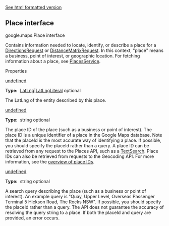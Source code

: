 [See html formatted version](https://huasofoundries.github.io/google-maps-documentation/Place.html)

Place interface
---------------

google.maps.Place interface

Contains information needed to locate, identify, or describe a place for a [DirectionsRequest](/maps/documentation/javascript/reference/3.40/directions#DirectionsRequest) or [DistanceMatrixRequest](/maps/documentation/javascript/reference/3.40/distance-matrix#DistanceMatrixRequest). In this context, "place" means a business, point of interest, or geographic location. For fetching information about a place, see [PlacesService](/maps/documentation/javascript/reference/3.40/places-service#PlacesService).

Properties

[undefined](#Place.location)

**Type:**  [LatLng](/maps/documentation/javascript/reference/3.40/coordinates#LatLng)|[LatLngLiteral](/maps/documentation/javascript/reference/3.40/coordinates#LatLngLiteral) optional

The LatLng of the entity described by this place.

[undefined](#Place.placeId)

**Type:**  string optional

The place ID of the place (such as a business or point of interest). The place ID is a unique identifier of a place in the Google Maps database. Note that the placeId is the most accurate way of identifying a place. If possible, you should specify the placeId rather than a query. A place ID can be retrieved from any request to the Places API, such as a [TextSearch](/places/webservice/search). Place IDs can also be retrieved from requests to the Geocoding API. For more information, see the [overview of place IDs](/places/place-id).

[undefined](#Place.query)

**Type:**  string optional

A search query describing the place (such as a business or point of interest). An example query is "Quay, Upper Level, Overseas Passenger Terminal 5 Hickson Road, The Rocks NSW". If possible, you should specify the placeId rather than a query. The API does not guarantee the accuracy of resolving the query string to a place. If both the placeId and query are provided, an error occurs.